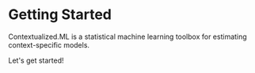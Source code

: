 # Getting Started

Contextualized.ML is a statistical machine learning toolbox for estimating context-specific models.

Let's get started!